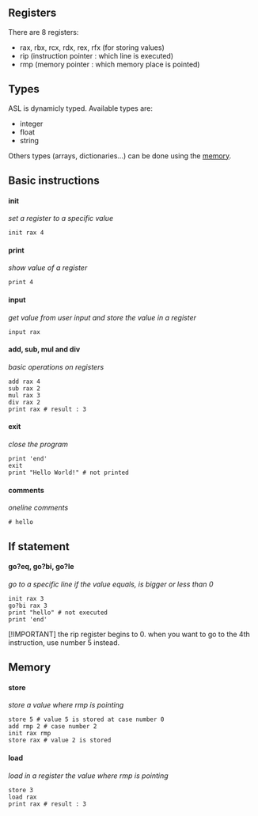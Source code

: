 ## Registers
There are 8 registers:
- rax, rbx, rcx, rdx, rex, rfx (for storing values)
- rip (instruction pointer : which line is executed)
- rmp (memory pointer : which memory place is pointed)

## Types
ASL is dynamicly typed. Available types are:
- integer
- float
- string

Others types (arrays, dictionaries...) can be done using the [memory](#memory).

## Basic instructions

#### init
_set a register to a specific value_
```asl
init rax 4
```

#### print
_show value of a register_
```asl
print 4
```

#### input
_get value from user input and store the value in a register_
```asl
input rax
```

#### add, sub, mul and div
_basic operations on registers_
```asl
add rax 4
sub rax 2
mul rax 3
div rax 2
print rax # result : 3
```

#### exit
_close the program_
```asl
print 'end'
exit
print "Hello World!" # not printed
```

#### comments
_oneline comments_
```asl
# hello
```

## If statement

#### go?eq, go?bi, go?le
_go to a specific line if the value equals, is bigger or less than 0_
```asl
init rax 3
go?bi rax 3
print "hello" # not executed
print 'end'
```
[!IMPORTANT]
the rip register begins to 0. when you want to go to the 4th instruction, use number 5 instead.


## Memory

#### store
_store a value where rmp is pointing_
```asl
store 5 # value 5 is stored at case number 0
add rmp 2 # case number 2
init rax rmp
store rax # value 2 is stored
```

#### load 
_load in a register the value where rmp is pointing_
```asl
store 3
load rax
print rax # result : 3
```